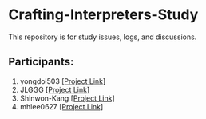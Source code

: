 # Crafting-Interpreters-Study

This repository is for study issues, logs, and discussions.

## Participants:
1. yongdol503 [[Project Link]](https://github.com/Enjoy-CS/CI-YG)
2. JLGGG [[Project Link]](https://github.com/study-for-worker/CI-JS)
3. Shinwon-Kang [[Project Link]](https://github.com/Enjoy-CS/CI-SW)
4. mhlee0627 [[Project Link]](https://github.com/Enjoy-CS/CI-MH)   
